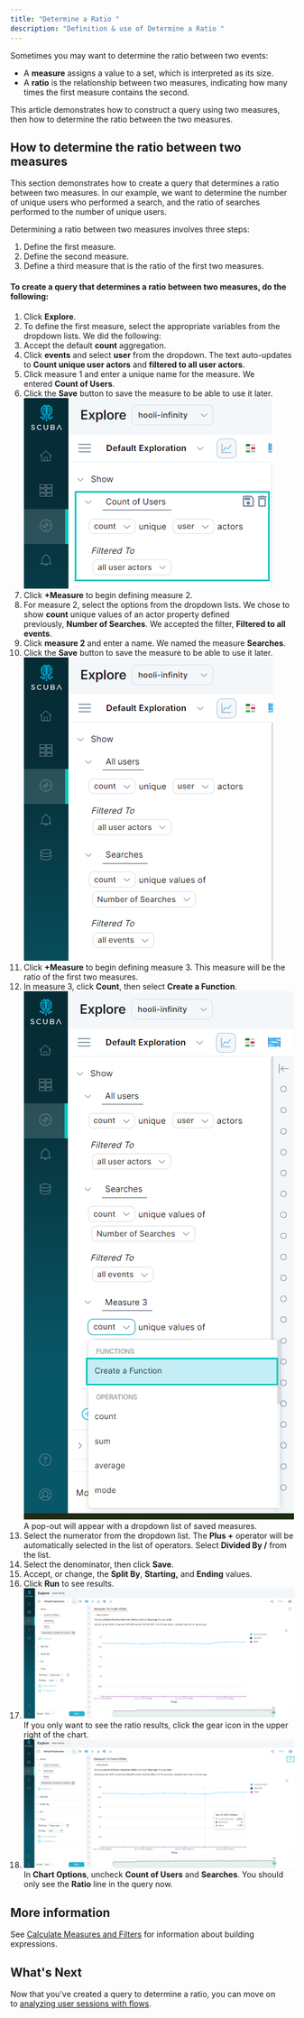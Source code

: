 ```yaml
---
title: "Determine a Ratio "
description: "Definition & use of Determine a Ratio "
---
```

Sometimes you may want to determine the ratio between two events:

- A **measure** assigns a value to a set, which is interpreted as its size.
- A **ratio** is the relationship between two measures, indicating how many times the first measure contains the second. 

This article demonstrates how to construct a query using two measures, then how to determine the ratio between the two measures.

## How to determine the ratio between two measures

This section demonstrates how to create a query that determines a ratio between two measures. In our example, we want to determine the number of unique users who performed a search, and the ratio of searches performed to the number of unique users.

Determining a ratio between two measures involves three steps:

1. Define the first measure.
2. Define the second measure.
3. Define a third measure that is the ratio of the first two measures.

#### To create a query that determines a ratio between two measures, do the following:

1. Click **Explore**. 
2. To define the first measure, select the appropriate variables from the dropdown lists. We did the following:
1.   Accept the default **count** aggregation.
2.   Click **events** and select **user** from the dropdown. The text auto-updates to **Count unique user actors** and **filtered to all user actors**.
3.   Click measure 1 and enter a unique name for the measure. We entered **Count of Users**.
4.   Click the **Save** button to save the measure to be able to use it later.  
  ![](./attachments/v5RatioRedo.png)
3. Click **+Measure** to begin defining measure 2.
1.   For measure 2, select the options from the dropdown lists. We chose to show **count** unique values of an actor property defined previously, **Number of Searches**. We accepted the filter, **Filtered to all events**. 
2.   Click **measure 2** and enter a name. We named the measure **Searches**.
3.   Click the **Save** button to save the measure to be able to use it later.  
  ![](./attachments/v5Ratio3.png)
4. Click **+Measure** to begin defining measure 3. This measure will be the ratio of the first two measures.
5. In measure 3, click **Count**, then select **Create a Function**.  
![](./attachments/v5Ratio2.png)
A pop-out will appear with a dropdown list of saved measures.
6. Select the numerator from the dropdown list. The **Plus +** operator will be automatically selected in the list of operators. Select **Divided By /** from the list.
7. Select the denominator, then click **Save**.
8. Accept, or change, the **Split By**, **Starting,** and **Ending** values.
9. Click **Run** to see results.
10. ![](./attachments/v5RatioResults.png)
If you only want to see the ratio results, click the gear icon in the upper right of the chart.
11. ![](./attachments/v5gear.png)
In **Chart Options**, uncheck **Count of Users** and **Searches**. You should only see the **Ratio** line in the query now.  

## More information

See [Calculate Measures and Filters](../../../measure_iq/measure-user-guides/build-queries-and-visualizations/calculate-measures-and-filters) for information about building expressions.

## What's Next

Now that you've created a query to determine a ratio, you can move on to [analyzing user sessions with flows](../../../measure_iq/measure-user-guides/analyze-user-paths-with-flows/example-analyze-user-sessions-with-flows).